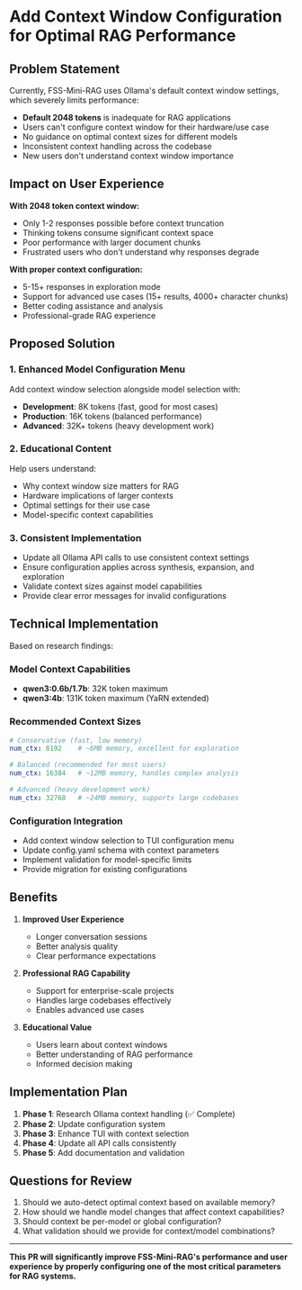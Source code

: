 # Add Context Window Configuration for Optimal RAG Performance

## Problem Statement

Currently, FSS-Mini-RAG uses Ollama's default context window settings, which severely limits performance:

- **Default 2048 tokens** is inadequate for RAG applications
- Users can't configure context window for their hardware/use case
- No guidance on optimal context sizes for different models
- Inconsistent context handling across the codebase
- New users don't understand context window importance

## Impact on User Experience

**With 2048 token context window:**
- Only 1-2 responses possible before context truncation
- Thinking tokens consume significant context space
- Poor performance with larger document chunks
- Frustrated users who don't understand why responses degrade

**With proper context configuration:**
- 5-15+ responses in exploration mode
- Support for advanced use cases (15+ results, 4000+ character chunks)
- Better coding assistance and analysis
- Professional-grade RAG experience

## Proposed Solution

### 1. Enhanced Model Configuration Menu
Add context window selection alongside model selection with:
- **Development**: 8K tokens (fast, good for most cases)
- **Production**: 16K tokens (balanced performance)  
- **Advanced**: 32K+ tokens (heavy development work)

### 2. Educational Content
Help users understand:
- Why context window size matters for RAG
- Hardware implications of larger contexts
- Optimal settings for their use case
- Model-specific context capabilities

### 3. Consistent Implementation
- Update all Ollama API calls to use consistent context settings
- Ensure configuration applies across synthesis, expansion, and exploration
- Validate context sizes against model capabilities
- Provide clear error messages for invalid configurations

## Technical Implementation

Based on research findings:

### Model Context Capabilities
- **qwen3:0.6b/1.7b**: 32K token maximum
- **qwen3:4b**: 131K token maximum (YaRN extended)

### Recommended Context Sizes
```yaml
# Conservative (fast, low memory)
num_ctx: 8192    # ~6MB memory, excellent for exploration

# Balanced (recommended for most users)  
num_ctx: 16384   # ~12MB memory, handles complex analysis

# Advanced (heavy development work)
num_ctx: 32768   # ~24MB memory, supports large codebases
```

### Configuration Integration
- Add context window selection to TUI configuration menu
- Update config.yaml schema with context parameters
- Implement validation for model-specific limits
- Provide migration for existing configurations

## Benefits

1. **Improved User Experience**
   - Longer conversation sessions
   - Better analysis quality
   - Clear performance expectations

2. **Professional RAG Capability**
   - Support for enterprise-scale projects
   - Handles large codebases effectively
   - Enables advanced use cases

3. **Educational Value**
   - Users learn about context windows
   - Better understanding of RAG performance
   - Informed decision making

## Implementation Plan

1. **Phase 1**: Research Ollama context handling (✅ Complete)
2. **Phase 2**: Update configuration system
3. **Phase 3**: Enhance TUI with context selection
4. **Phase 4**: Update all API calls consistently
5. **Phase 5**: Add documentation and validation

## Questions for Review

1. Should we auto-detect optimal context based on available memory?
2. How should we handle model changes that affect context capabilities?
3. Should context be per-model or global configuration?
4. What validation should we provide for context/model combinations?

---

**This PR will significantly improve FSS-Mini-RAG's performance and user experience by properly configuring one of the most critical parameters for RAG systems.**